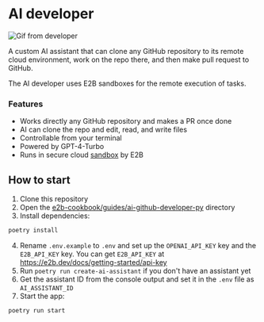 # AI developer 

![Gif from developer](assets/run_example.gif)

A custom AI assistant that can clone any GitHub repository to its remote cloud environment, work on the repo there, and then make pull request to GitHub.

The AI developer uses E2B sandboxes for the remote execution of tasks.

### Features
- Works directly any GitHub repository and makes a PR once done
- AI can clone the repo and edit, read, and write files
- Controllable from your terminal
- Powered by GPT-4-Turbo
- Runs in secure cloud [sandbox](https://e2b.dev/docs) by E2B


## How to start
1. Clone this repository
2. Open the [e2b-cookbook/guides/ai-github-developer-py](./) directory
3. Install dependencies:
```sh
poetry install
```
4. Rename `.env.example` to `.env` and set up the `OPENAI_API_KEY` key and the `E2B_API_KEY` key. You can get `E2B_API_KEY` at  https://e2b.dev/docs/getting-started/api-key
5. Run `poetry run create-ai-assistant` if you don't have an assistant yet
6. Get the assistant ID from the console output and set it in the `.env` file as `AI_ASSISTANT_ID`
7. Start the app:
```sh
poetry run start
```
